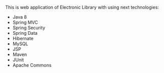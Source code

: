 This is web application of Electronic Library with using next technologies:
- Java 8
- Spring MVC
- Spring Security
- Spring Data
- Hibernate
- MySQL
- JSP
- Maven
- JUnit
- Apache Commons